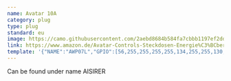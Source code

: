 ```yaml
---
name: Avatar 10A
category: plug
type: plug
standard: eu
image: https://camo.githubusercontent.com/2aebd8684b584fa7cbbb1197ef2dde845f82082b/68747470733a2f2f692e706f7374696d672e63632f30515777397836562f42696c6473636869726d666f746f2d323031392d30322d32332d756d2d31382d33382d32392e706e67
link: https://www.amazon.de/Avatar-Controls-Steckdosen-Energie%C3%BCberwachung-kompatibel/dp/B07D74ZGF8/
template: '{"NAME":"AWP07L","GPIO":[56,255,255,255,255,134,255,255,130,17,132,21,255],"FLAG":1,"BASE":18}'
---
```


Can be found under name AISIRER
